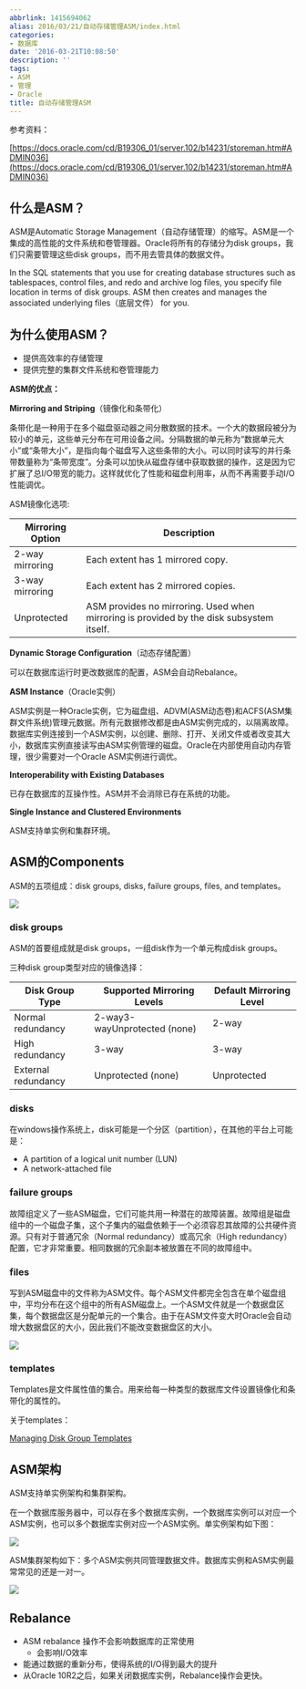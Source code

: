 ```yaml
---
abbrlink: 1415694062
alias: 2016/03/21/自动存储管理ASM/index.html
categories:
- 数据库
date: '2016-03-21T10:08:50'
description: ''
tags:
- ASM
- 管理
- Oracle
title: 自动存储管理ASM
---
```









参考资料：

[https://docs.oracle.com/cd/B19306_01/server.102/b14231/storeman.htm#ADMIN036](https://docs.oracle.com/cd/B19306_01/server.102/b14231/storeman.htm#ADMIN036)

## 什么是ASM？

ASM是Automatic Storage Management（自动存储管理）的缩写。ASM是一个集成的高性能的文件系统和卷管理器。Oracle将所有的存储分为disk groups，我们只需要管理这些disk groups，而不用去管具体的数据文件。

In the SQL statements that you use for creating database structures such as tablespaces, control files, and redo and archive log files, you specify file location in terms of disk groups. ASM then creates and manages the associated underlying files（底层文件） for you.

## 为什么使用ASM？

- 提供高效率的存储管理
- 提供完整的集群文件系统和卷管理能力

**ASM的优点：**

**Mirroring and Striping**（镜像化和条带化）

条带化是一种用于在多个磁盘驱动器之间分散数据的技术。一个大的数据段被分为较小的单元，这些单元分布在可用设备之间。分隔数据的单元称为“数据单元大小”或“条带大小”，是指向每个磁盘写入这些条带的大小。可以同时读写的并行条带数量称为“条带宽度”。分条可以加快从磁盘存储中获取数据的操作，这是因为它扩展了总I/O带宽的能力。这样就优化了性能和磁盘利用率，从而不再需要手动I/O 性能调优。

ASM镜像化选项:

| Mirroring Option | Description                              |
| ---------------- | ---------------------------------------- |
| 2-way mirroring  | Each extent has 1 mirrored copy.         |
| 3-way mirroring  | Each extent has 2 mirrored copies.       |
| Unprotected      | ASM provides no mirroring. Used when mirroring is provided by the disk subsystem itself. |

<!--more-->

**Dynamic Storage Configuration**（动态存储配置）

可以在数据库运行时更改数据库的配置，ASM会自动Rebalance。

**ASM Instance**（Oracle实例）

ASM实例是一种Oracle实例，它为磁盘组、ADVM(ASM动态卷)和ACFS(ASM集群文件系统)管理元数据。所有元数据修改都是由ASM实例完成的，以隔离故障。数据库实例连接到一个ASM实例，以创建、删除、打开、关闭文件或者改变其大小，数据库实例直接读写由ASM实例管理的磁盘。Oracle在内部使用自动内存管理，很少需要对一个Oracle ASM实例进行调优。

**Interoperability with Existing Databases**

已存在数据库的互操作性。ASM并不会消除已存在系统的功能。

**Single Instance and Clustered Environments**

ASM支持单实例和集群环境。

## ASM的Components 

ASM的五项组成：disk groups, disks, failure groups, files, and templates。

![](https://flowsnow.oss-cn-shanghai.aliyuncs.com/history/Oracle-ASM%E7%BB%84%E4%BB%B6%E7%9A%84%E5%85%B3%E7%B3%BB.png)

### disk groups

ASM的首要组成就是disk groups，一组disk作为一个单元构成disk groups。

三种disk group类型对应的镜像选择：

| Disk Group Type     | Supported Mirroring Levels   | Default Mirroring Level |
| ------------------- | ---------------------------- | ----------------------- |
| Normal redundancy   | 2-way3-wayUnprotected (none) | 2-way                   |
| High redundancy     | 3-way                        | 3-way                   |
| External redundancy | Unprotected (none)           | Unprotected             |

### disks

在windows操作系统上，disk可能是一个分区（partition），在其他的平台上可能是：

- A partition of a logical unit number (LUN)
- A network-attached file

### failure groups

故障组定义了一些ASM磁盘，它们可能共用一种潜在的故障装置。故障组是磁盘组中的一个磁盘子集，这个子集内的磁盘依赖于一个必须容忍其故障的公共硬件资源。只有对于普通冗余（Normal redundancy）或高冗余（High redundancy）配置，它才非常重要。相同数据的冗余副本被放置在不同的故障组中。

### files

写到ASM磁盘中的文件称为ASM文件。每个ASM文件都完全包含在单个磁盘组中，平均分布在这个组中的所有ASM磁盘上。一个ASM文件就是一个数据盘区集，每个数据盘区是分配单元的一个集合。由于在ASM文件变大时Oracle会自动增大数据盘区的大小，因此我们不能改变数据盘区的大小。

![](https://flowsnow.oss-cn-shanghai.aliyuncs.com/history/Oracle-%E6%95%B0%E6%8D%AE%E5%9C%A8%E7%A3%81%E7%9B%98%E4%B8%AD%E7%9A%84%E5%88%86%E5%B8%83%E7%AE%A1%E7%90%86.png)

### templates

Templates是文件属性值的集合。用来给每一种类型的数据库文件设置镜像化和条带化的属性的。

关于templates：

[Managing Disk Group Templates](https://docs.oracle.com/cd/B19306_01/server.102/b14231/storeman.htm#i1019485)

## ASM架构

ASM支持单实例架构和集群架构。

在一个数据库服务器中，可以存在多个数据库实例，一个数据库实例可以对应一个ASM实例，也可以多个数据库实例对应一个ASM实例。单实例架构如下图：

![](https://flowsnow.oss-cn-shanghai.aliyuncs.com/history/Oracle-ASM%E5%8D%95%E5%AE%9E%E4%BE%8B%E6%9E%B6%E6%9E%84.png)

ASM集群架构如下：多个ASM实例共同管理数据文件。数据库实例和ASM实例最常常见的还是一对一。

![](https://flowsnow.oss-cn-shanghai.aliyuncs.com/history/Oracle-ASM%E7%9A%84RAC%E6%9E%B6%E6%9E%84.png)



## Rebalance

- ASM rebalance 操作不会影响数据库的正常使用
  - 会影响I/O效率
- 能通过数据的重新分布，使得系统的I/O得到最大的提升
- 从Oracle 10R2之后，如果关闭数据库实例，Rebalance操作会更快。